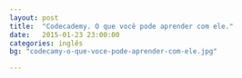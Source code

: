 ```yaml
---
layout: post
title:  "Codecademy. O que você pode aprender com ele."
date:   2015-01-23 23:00:00
categories: inglês
bg: "codecamy-o-que-voce-pode-aprender-com-ele.jpg"

---
```

